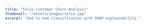 ```yaml
---
title: "Telco Customer Churn Analysis"
thumbnail: "/assets/images/telco.jpg"
excerpt: "End to end classification with SHAP explainability."
---
```

